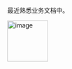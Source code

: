 最近熟悉业务文档中。

<img width="93" alt="image" src="https://github.com/user-attachments/assets/95077990-aab4-420c-9f00-3647fd2ec9bb" />
